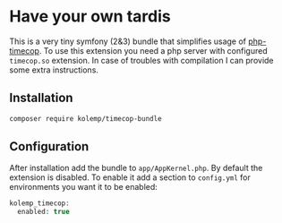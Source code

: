 # Have your own tardis

This is a very tiny symfony (2&3) bundle that simplifies usage of [php-timecop](https://github.com/hnw/php-timecop). To use this extension you need a php server with configured `timecop.so` extension. In case of troubles with compilation I can provide some extra instructions.

## Installation

```bash
composer require kolemp/timecop-bundle
```

## Configuration

After installation add the bundle to `app/AppKernel.php`. By default the extension is disabled. To enable it add a section to `config.yml` for environments you want it to be enabled:

```php
kolemp_timecop:
  enabled: true
```
